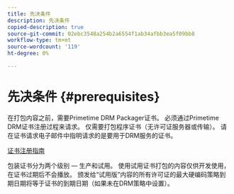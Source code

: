 ```yaml
---
title: 先决条件
description: 先决条件
copied-description: true
source-git-commit: 02ebc3548a254b2a6554f1ab34afbb3ea5f09bb8
workflow-type: tm+mt
source-wordcount: '119'
ht-degree: 0%

---
```


# 先决条件 {#prerequisites}

在打包内容之前，需要Primetime DRM Packager证书。 必须通过Primetime DRM证书注册过程来请求。 仅需要打包程序证书（无许可证服务器或传输）。 请在证书请求电子邮件中指明请求的是要用于DRM服务的证书。

[证书注册指南](../../digital-rights-management/certificate-enrollment-guide/about-certs.md)

包装证书分为两个级别 — 生产和试用。 使用试用证书打包的内容仅供开发使用，在证书过期后不会播放。 颁发给“试用版”内容的所有许可证的最大硬编码策略到期日期将等于证书的到期日期（如果未在DRM策略中设置）。
